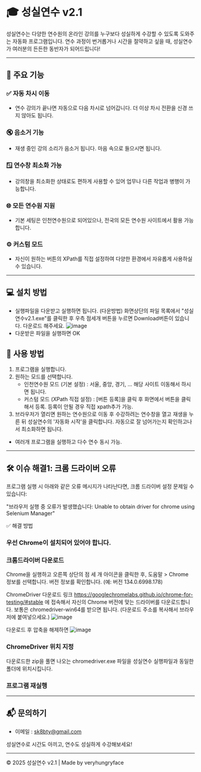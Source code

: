 # 🎓 성실연수 v2.1

성실연수는 다양한 연수원의 온라인 강의를 누구보다 성실하게 수강할 수 있도록 도와주는 자동화 프로그램입니다. 연수 과정이 번거롭거나 시간을 절약하고 싶을 때, 성실연수가 여러분의 든든한 동반자가 되어드립니다!

---

## 🚀 주요 기능

### ✅ 자동 차시 이동
- 연수 강의가 끝나면 자동으로 다음 차시로 넘어갑니다. 더 이상 차시 전환을 신경 쓰지 않아도 됩니다.

### 🔇 음소거 기능
- 재생 중인 강의 소리가 음소거 됩니다. 마음 속으로 들으시면 됩니다.

### 🪟 연수창 최소화 가능
- 강의창을 최소화한 상태로도 편하게 사용할 수 있어 업무나 다른 작업과 병행이 가능합니다.

### 🌐 모든 연수원 지원
- 기본 세팅은 인천연수원으로 되어있으나, 전국의 모든 연수원 사이트에서 활용 가능합니다.

### ⚙️ 커스텀 모드
- 자신이 원하는 버튼의 XPath를 직접 설정하여 다양한 환경에서 자유롭게 사용하실 수 있습니다.
  
---

## 💻 설치 방법
- 실행파일을 다운받고 실행하면 됩니다.
(다운방법) 화면상단의 파일 목록에서 "성실연수v2.1.exe"를 클릭한 후 우측 점세개 버튼을 누르면 Download버튼이 있습니다. 다운로드 해주세요.
![image](https://github.com/user-attachments/assets/2dc4bae5-8a70-4d2b-b7f3-5780e98377fe)
- 다운받은 파일을 실행하면 OK

## 🎯 사용 방법

1. 프로그램을 실행합니다.
2. 원하는 모드를 선택합니다.
   - 인천연수원 모드 (기본 설정) : 서울, 중앙, 경기, ... 해당 사이트 이동해서 하시면 됩니다.
   - 커스텀 모드 (XPath 직접 설정) : [버튼 등록]을 클릭 후 화면에서 버튼을 클릭해서 등록. 등록이 안될 경우 직접 xpath추가 가능.
3. 브라우저가 열리면 원하는 연수원으로 이동 후 수강하려는 연수창을 열고
   재생을 누른 뒤 성실연수의 '자동화 시작'을 클릭합니다. 자동으로 잘 넘어가는지 확인하고나서 최소화하면 됩니다.

* 여러개 프로그램을 실행하고 다수 연수 동시 가능.

---

## 🛠 이슈 해결1: 크롬 드라이버 오류
프로그램 실행 시 아래와 같은 오류 메시지가 나타난다면, 크롬 드라이버 설정 문제일 수 있습니다:​

"브라우저 실행 중 오류가 발생했습니다: Unable to obtain driver for chrome using Selenium Manager"​

✅ 해결 방법

### 우선 Chrome이 설치되어 있어야 합니다.​

### 크롬드라이버 다운로드
Chrome을 실행하고 오른쪽 상단의 점 세 개 아이콘을 클릭한 후, 도움말 > Chrome 정보를 선택합니다.​
버전 정보를 확인합니다. (예: 버전 134.0.6998.178)

ChromeDriver 다운로드 링크 https://googlechromelabs.github.io/chrome-for-testing/#stable
에 접속해서 자신의 Chrome 버전에 맞는 드라이버를 다운로드합니다. 보통은 chromedriver-win64를 받으면 됩니다.
(다운로드 주소를 복사해서 브라우저에 붙여넣으세요.)​ 
![image](https://github.com/user-attachments/assets/97ec9bf7-74d7-4aa4-a1bd-5a52aab005d8)

다운로드 후 압축을 해제하면 
![image](https://github.com/user-attachments/assets/fde33dd7-b05b-48a7-904a-2efb51eb6c25)


### ChromeDriver 위치 지정
다운로드한 zip을 풀면 나오는 chromedriver.exe 파일을 성실연수 실행파일과 동일한 폴더에 위치시킵니다.​

### 프로그램 재실행

---

## 📬 문의하기

- 이메일 : [sk8bty@gmail.com](mailto:sk8bty@gmail.com)

성실연수로 시간도 아끼고, 연수도 성실하게 수강해보세요!

---

© 2025 성실연수 v2.1 | Made by veryhungryface


